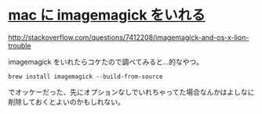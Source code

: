 # [mac に imagemagick をいれる](/2014/08/12/install-imagemagick-on-mac.html)

http://stackoverflow.com/questions/7412208/imagemagick-and-os-x-lion-trouble

imagemagick をいれたらコケたので調べてみると...的なやつ。

```
brew install imagemagick --build-from-source
```

でオッケーだった、先にオプションなしでいれちゃってた場合なんかはよしなに削除しておくとよいのかもしれない。
